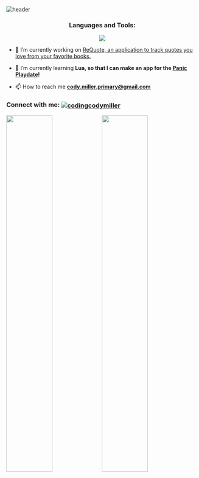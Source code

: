 ![header](https://capsule-render.vercel.app/api?type=waving&color=gradient&height=300&section=header&text=Hi%2C%20I'm%20Cody%20Miller!&fontAlignY=35&desc=A%20Full%20Stack%20Software%20Developer%20with%20a%20passion%20for%20learning%20and%20coding.&descAlignY=55&fontSize=90&animation=fadeIn)

<h3 align="center">Languages and Tools:</h3>
<p align="center">
  <a href="https://skillicons.dev">
    <img src="https://skillicons.dev/icons?i=js,react,nodejs,express,css,jest,bootstrap,html,md,ts,redux,postgres,graphql,webpack,sass,php,docker,heroku,nginx,jquery,regex,git,github,babel,lua,bash,vscode,figma&perline=14" />
  </a>
</p>

- 🔭 I’m currently working on [ReQuote, an application to track quotes you love from your favorite books.](https://github.com/codingcodymiller/requote)

- 🌱 I’m currently learning **Lua, so that I can make an app for the [Panic Playdate](https://play.date/)!**


- 📫 How to reach me **cody.miller.primary@gmail.com**

<h3 align="left">
  Connect with me:
  <a href="https://linkedin.com/in/codingcodymiller" target="blank"><img align="center" src="https://img.shields.io/badge/LinkedIn-0077B5?style=for-the-badge&logo=linkedin&logoColor=white" alt="codingcodymiller" /></a>
</h3>

<div>
  <img src="https://streak-stats.demolab.com?user=codingcodymiller&mode=weekly" style="width: 49%;" />
  <img src="https://github-readme-stats.vercel.app/api/top-langs/?username=codingcodymiller&layout=compact&langs_count=4" style="width: 49%;" />
</div>

